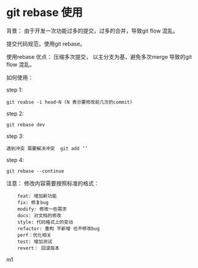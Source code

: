 # git rebase 使用

背景： 由于开发一次功能过多的提交，过多的合并，导致git flow 混乱。

提交代码规范，使用git rebase。

使用rebase 优点： 压缩多次提交， 以主分支为基，避免多次merge 导致的git flow 混乱。

如何使用：

step 1:    

    git reabse -i head~N (N 表示要修改前几次的commit)


step 2:

    git rebase dev 

step 3:

    遇到冲突 需要解决冲突  git add ‘’

step 4:

    git rebase --continue
    
注意： 修改内容需要按照标准的格式：
``` 
    feat: 增加新功能
    fix: 修复bug
    modify: 修改一些需求
    docs: 对文档的修改
    style: 代码格式上的变动
    refactor: 重构 不新增 也不修改bug
    perf：优化相关 
    test: 增加测试
    revert： 回滚版本
```

m1